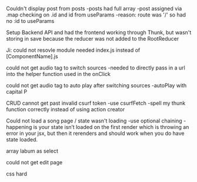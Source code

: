 Couldn't display post from posts
-posts had full array
-post assigned via .map checking on .id and id from useParams
-reason: route was '/' so had no :id to useParams

Setup Backend API and had the frontend working through Thunk, but wasn't storing in save because the reducer was not added to the RootReducer

Ji: could not resovle module
needed index.js instead of [ComponentName].js


could not get audio tag to switch sources
-needed to directly pass in a url into the helper function used in the onClick

could not get audio tag to auto play after switching sources
-autoPlay with capital P

CRUD cannot get past invalid csurf token
-use csurfFetch
-spell my thunk function correctly instead of using action creator

Could not load a song page / state wasn't loading
-use optional chaining
-happening is your state isn’t loaded on the first render which is throwing an error in your jsx, but then it rerenders and should work when you do have state loaded.

array labum as select

could not get edit page

css hard